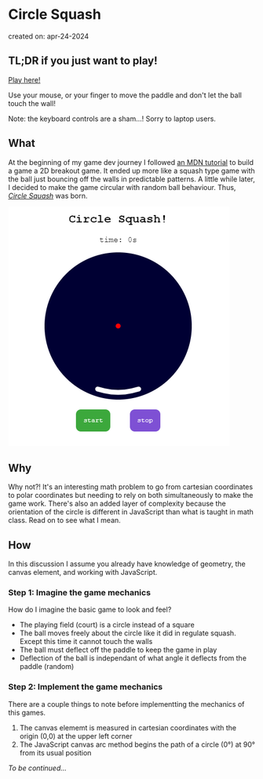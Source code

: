 # Circle Squash

created on: apr-24-2024

## TL;DR if you just want to play!
[Play here!](https://codepen.io/tjstoll/full/PogLVZJ)

Use your mouse, or your finger to move the paddle and don't let the ball touch the wall!

Note: the keyboard controls are a sham...! Sorry to laptop users.

## What
At the beginning of my game dev journey I followed [an MDN tutorial](https://developer.mozilla.org/en-US/docs/Games/Tutorials/2D_Breakout_game_pure_JavaScript) to build a game a 2D breakout game. It ended up more like a squash type game with the ball just bouncing off the walls in predictable patterns. A little while later, I decided to make the game circular with random ball behaviour. Thus, [*Circle Squash*](https://codepen.io/tjstoll/full/PogLVZJ) was born.

![circle squash screen capture](circleSquash.png)

## Why
Why not?! It's an interesting math problem to go from cartesian coordinates to polar coordinates but needing to rely on both simultaneously to make the game work. There's also an added layer of complexity because the orientation of the circle is different in JavaScript than what is taught in math class. Read on to see what I mean.

## How
In this discussion I assume you already have knowledge of geometry, the canvas element, and working with JavaScript.

### Step 1: Imagine the game mechanics
How do I imagine the basic game to look and feel?
- The playing field (court) is a circle instead of a square
- The ball moves freely about the circle like it did in regulate squash. Except this time it cannot touch the walls
- The ball must deflect off the paddle to keep the game in play
- Deflection of the ball is independant of what angle it deflects from the paddle (random)

### Step 2: Implement the game mechanics
There are a couple things to note before implementting the mechanics of this games.
1. The canvas elememt is measured in cartesian coordinates with the origin (0,0) at the upper left corner
2. The JavaScript canvas arc method begins the path of a circle (0°) at 90° from its usual position

_To be continued..._
